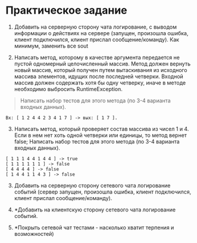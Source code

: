 # Практическое задание

1. Добавить на серверную сторону чата логирование, с выводом информации о действиях на сервере (запущен, произошла ошибка, клиент подключился, клиент прислал сообщение/команду). Как минимум, заменить все sout
   
2. Написать метод, которому в качестве аргумента передается не пустой одномерный целочисленный массив. Метод должен вернуть новый массив, который получен путем вытаскивания из исходного массива элементов, идущих после последней четверки. Входной массив должен содержать хотя бы одну четверку, иначе в методе необходимо выбросить RuntimeException.

> Написать набор тестов для этого метода (по 3-4 варианта входных данных).

```
Вх: [ 1 2 4 4 2 3 4 1 7 ] -> вых: [ 1 7 ].
```

3. Написать метод, который проверяет состав массива из чисел 1 и 4. Если в нем нет хоть одной четверки или единицы, то метод вернет false; Написать набор тестов для этого метода (по 3-4 варианта входных данных).

```
[ 1 1 1 4 4 1 4 4 ] -> true
[ 1 1 1 1 1 1 ] -> false
[ 4 4 4 4 ] -> false
[ 1 4 4 1 1 4 3 ] -> false
```

3. Добавить на серверную сторону сетевого чата логирование событий (сервер запущен, произошла ошибка, клиент подключился, клиент прислал сообщение/команду).
   
4. *Добавить на клиентскую сторону сетевого чата логирование событий.
   
5. *Покрыть сетевой чат тестами - насколько хватит терпения и возможностей)